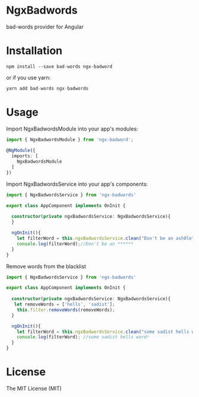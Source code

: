 # NgxBadwords

bad-words provider for Angular

# Installation
```
npm install --save bad-words ngx-badword
```

or if you use yarn:

``` typescript
yarn add bad-words ngx-badwords
```

# Usage
Import NgxBadwordsModule into your app's modules:
``` typescript
import { NgxBadwordsModule } from 'ngx-badword';
 
@NgModule({
  imports: [
    NgxBadwordsModule
  ]
})
```

Import NgxBadwordsService into your app's components:

``` typescript
import { NgxBadwordsService } from 'ngx-badwords'

export class AppComponent implements OnInit {
  
  constructor(private ngxBadwordsService: NgxBadwordsService){
  }

  ngOnInit(){
    let filterWord = this.ngxBadwordsService.clean("Don't be an ash0le");
    console.log(filterWord);//Don't be an ******
  }
}
```

Remove words from the blacklist

``` typescript
import { NgxBadwordsService } from 'ngx-badwords'

export class AppComponent implements OnInit {
  
  constructor(private ngxBadwordsService: NgxBadwordsService){
   let removeWords = ['hells', 'sadist'];
    this.filter.removeWords(removeWords);
  }

  ngOnInit(){
    let filterWord = this.ngxBadwordsService.clean("some sadist hells word");
    console.log(filterWord); //some sadist hells word!
  }
}
```

# License
The MIT License (MIT)
